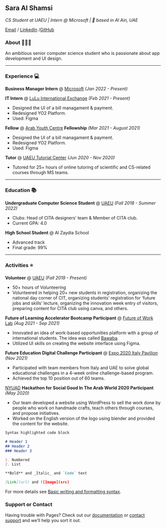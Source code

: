 ## Sara Al Shamsi
*CS Student at UAEU | Intern @ Microsoft | 📍 based in Al Ain, UAE*

[Email](https://sarakhaledalshamisi@gmail.com) / [LinkedIn](https://linkedin.com/in/sara-alshamsi) /[GitHub](https://github.com/sara167)

### About 👩🏻‍💻
An ambitious senior computer science student who is passionate about app development and UI design. 

--------------------------------------------------------------------------------------------------------

### Experience 💻

**Business Manager Intern** @ [Microsoft](https://www.microsoft.com/ar-gulf/)  *(Jan 2022 - Present)*

**IT Intern** @ [LuLu International Exchange](https://luluexchange.com/)  *(Feb 2021 - Present)*
- Designed the UI of a bill managament & payment.
- Redesigned YO2 Platform.
- Used: Figma

**Fellow** @ [Arab Youth Centre](https://arabyouthcenter.org/) **Fellowship** *(Mar 2021 - August 2021)*
- Designed the UI of a bill managament & payment.
- Redesigned YO2 Platform.
- Used: Figma

**Tutor** @ [UAEU Tutorial Center](https://www.uaeu.ac.ae/en/university_college/sasp/learningcenters/tutorial.shtml) *(Jun 2020 - Nov 2020)*
- Tutored for 25+ hours of online tutoring of scientific and CS-related courses through MS teams.

--------------------------------------------------------------------------------------------------------

### Education 📚

**Undergraduate Computer Science Student** @ [UAEU](https://www.uaeu.ac.ae/en/)  *(Fall 2018 - Summer 2022)*
- Clubs: Head of CITA designers’ team & Member of CITA club. 
- Current GPA:  4.0

**High School Student** @ Al Zaydia School
- Advanced track
- Final grade: 99%

--------------------------------------------------------------------------------------------------------

### Activities ⭐

**Volunteer** @  [UAEU](https://www.uaeu.ac.ae/en/)  *(Fall 2019 - Present)*
- 50+ hours of Volunteering 							               
-	Volunteered in helping 20+ new students in registration, organizing the national day corner of CIT, organizing students’ registration for ‘future jobs and skills’ lecture, organizing the innovation week entry of visitors, preparing content for CITA club using canva, and others.

**Future of Learning Accelerator Bootcamp Participant** @ [Future of Work Lab](https://www.futureofworklab.co/)  *(Aug 2021 - Sep 2021)*
- Innovated an idea of work-based opportunities platform with a group of international students. The idea was called [Bawaba](https://www.figma.com/file/0Yy9NHHxWF6M65TtOQuZhj/Bwaba-Prototype?node-id=0%3A1). 
 - Utilized UI skills on creating the website interface using Figma. 

**Future Education Digital Challenge Participant** @ [Expo 2020 Italy Pavilion](https://www.italyexpo2020.it/en/the-project/the-italy-pavilion/)  *(Nov 2021)*
- Participated with team members from Italy and UAE to solve global educational challenges in a 4-week online challenge-based program. 
- Achieved the top 10 position out of 60 teams. 

[NYUAD](https://nyuad.nyu.edu/en/) **Hackathon for Social Good In The Arab World 2020 Participant**			*(May 2020)*
-	Our team developed a website using WordPress to sell the work done by people who work on handmade crafts, teach others through courses, and propose initiatives.
-	Worked on the English version of the logo using blender and provided the content for the website. 


```markdown
Syntax highlighted code block

# Header 1
## Header 2
### Header 3

1. Numbered
2. List

**Bold** and _Italic_ and `Code` text

[Link](url) and ![Image](src)
```

For more details see [Basic writing and formatting syntax](https://docs.github.com/en/github/writing-on-github/getting-started-with-writing-and-formatting-on-github/basic-writing-and-formatting-syntax).


### Support or Contact

Having trouble with Pages? Check out our [documentation](https://docs.github.com/categories/github-pages-basics/) or [contact support](https://support.github.com/contact) and we’ll help you sort it out.

